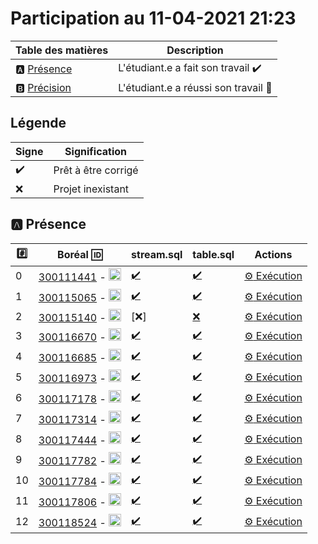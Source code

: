 # Participation au 11-04-2021 21:23

| Table des matières            | Description                                             |
|-------------------------------|---------------------------------------------------------|
| :a: [Présence](#a-présence)   | L'étudiant.e a fait son travail    :heavy_check_mark:   |
| :b: [Précision](#b-précision) | L'étudiant.e a réussi son travail  :tada:               |

## Légende

| Signe              | Signification                 |
|--------------------|-------------------------------|
| :heavy_check_mark: | Prêt à être corrigé           |
| :x:                | Projet inexistant             |

## :a: Présence

|:hash:| Boréal :id:                | stream.sql  | table.sql | Actions |
|------|----------------------------|-------------|-----------|---------|
| 0 | [300111441](../300111441) - <image src='https://avatars0.githubusercontent.com/u/55207099?s=460&v=4' width=20 height=20></image> | [:heavy_check_mark:](../300111441/stream.sql) | [:heavy_check_mark:](../300111441/table.sql) | [:gear: Exécution]() |
| 1 | [300115065](../300115065) - <image src='https://avatars0.githubusercontent.com/u/54910778?s=460&v=4' width=20 height=20></image> | [:heavy_check_mark:](../300115065/stream.sql) | [:heavy_check_mark:](../300115065/table.sql) | [:gear: Exécution]() |
| 2 | [300115140](../300115140) - <image src='https://avatars0.githubusercontent.com/u/54910329?s=460&v=4' width=20 height=20></image> | [:x:] | [:x:](../300115140/table.sql) | [:gear: Exécution]() |
| 3 | [300116670](../300116670) - <image src='https://avatars0.githubusercontent.com/u/55238107?s=460&v=4' width=20 height=20></image> | [:heavy_check_mark:](../300116670/stream.sql) | [:heavy_check_mark:](../300116670/table.sql) | [:gear: Exécution]() |
| 4 | [300116685](../300116685) - <image src='https://avatars0.githubusercontent.com/u/54910751?s=460&v=4' width=20 height=20></image> | [:heavy_check_mark:](../300116685/stream.sql) | [:heavy_check_mark:](../300116685/table.sql) | [:gear: Exécution]() |
| 5 | [300116973](../300116973) - <image src='https://avatars0.githubusercontent.com/u/54910252?s=460&v=4' width=20 height=20></image> | [:heavy_check_mark:](../300116973/stream.sql) | [:heavy_check_mark:](../300116973/table.sql) | [:gear: Exécution]() |
| 6 | [300117178](../300117178) - <image src='https://avatars0.githubusercontent.com/u/54910937?s=460&v=4' width=20 height=20></image> | [:heavy_check_mark:](../300117178/stream.sql) | [:heavy_check_mark:](../300117178/table.sql) | [:gear: Exécution]() |
| 7 | [300117314](../300117314) - <image src='https://avatars0.githubusercontent.com/u/54910700?s=460&v=4' width=20 height=20></image> | [:heavy_check_mark:](../300117314/stream.sql) | [:heavy_check_mark:](../300117314/table.sql) | [:gear: Exécution]() |
| 8 | [300117444](../300117444) - <image src='https://avatars0.githubusercontent.com/u/54910261?s=460&v=4' width=20 height=20></image> | [:heavy_check_mark:](../300117444/stream.sql) | [:heavy_check_mark:](../300117444/table.sql) | [:gear: Exécution]() |
| 9 | [300117782](../300117782) - <image src='https://avatars0.githubusercontent.com/u/56364697?s=460&v=4' width=20 height=20></image> | [:heavy_check_mark:](../300117782/stream.sql) | [:heavy_check_mark:](../300117782/table.sql) | [:gear: Exécution]() |
| 10 | [300117784](../300117784) - <image src='https://avatars0.githubusercontent.com/u/54910102?s=460&v=4' width=20 height=20></image> | [:heavy_check_mark:](../300117784/stream.sql) | [:heavy_check_mark:](../300117784/table.sql) | [:gear: Exécution]() |
| 11 | [300117806](../300117806) - <image src='https://avatars0.githubusercontent.com/u/54910103?s=460&v=4' width=20 height=20></image> | [:heavy_check_mark:](../300117806/stream.sql) | [:heavy_check_mark:](../300117806/table.sql) | [:gear: Exécution]() |
| 12 | [300118524](../300118524) - <image src='https://avatars0.githubusercontent.com/u/56364857?s=460&v=4' width=20 height=20></image> | [:heavy_check_mark:](../300118524/stream.sql) | [:heavy_check_mark:](../300118524/table.sql) | [:gear: Exécution]() |
